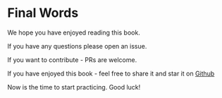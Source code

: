 # Final Words

We hope you have enjoyed reading this book.&#x20;

If you have any questions please open an issue.&#x20;

If you want to contribute - PRs are welcome.

If you have enjoyed this book - feel free to share it and star it on [Github](https://github.com/stanimirovv/junior2mid)

Now is the time to start practicing. Good luck!
